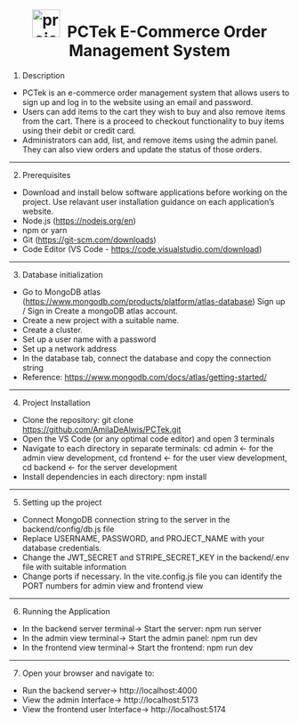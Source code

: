 <h1 align="center"><img src="https://github.com/AmilaDeAlwis/PCTek/assets/77795476/b17b17d5-d69f-490b-be3e-a07d8bfb97e3" alt="project logo" width="50" height="50">&nbsp PCTek E-Commerce Order Management System</h1>

1.	Description
-	PCTek is an e-commerce order management system that allows users to sign up and log in to the website using an email and password.
-	Users can add items to the cart they wish to buy and also remove items from the cart. There is a proceed to checkout functionality to buy items using their debit or credit card.
-	Administrators can add, list, and remove items using the admin panel. They can also view orders and update the status of those orders.
<hr>

2.	Prerequisites
-	Download and install below software applications before working on the project. Use relavant user installation guidance on each application’s website.
- Node.js (https://nodejs.org/en)
- npm or yarn
- Git (https://git-scm.com/downloads)
- Code Editor (VS Code - https://code.visualstudio.com/download)
<hr>

3. Database initialization
- Go to MongoDB atlas (https://www.mongodb.com/products/platform/atlas-database) Sign up / Sign in Create a mongoDB atlas account.
- Create a new project with a suitable name.
- Create a cluster.
- Set up a user name with a password
- Set up a network address
- In the database tab, connect the database and copy the connection string
- Reference: https://www.mongodb.com/docs/atlas/getting-started/
<hr>

4.	Project Installation
-	Clone the repository: git clone https://github.com/AmilaDeAlwis/PCTek.git
-	Open the VS Code (or any optimal code editor) and open 3 terminals
-	Navigate to each directory in separate terminals: cd admin <- for the admin view development, cd frontend <- for the user view development, cd backend <- for the server development
-	Install dependencies in each directory: npm install
<hr>

5. Setting up the project
-	Connect MongoDB connection string to the server in the backend/config/db.js file
-	Replace USERNAME, PASSWORD, and PROJECT_NAME with your database credentials.
-	Change the JWT_SECRET and STRIPE_SECRET_KEY in the backend/.env file with suitable information
-	Change ports if necessary. In the vite.config.js file you can identify the PORT numbers for admin view and frontend view
<hr>

6.	Running the Application
-	In the backend server terminal-> Start the server: npm run server
-	In the admin view terminal-> Start the admin panel: npm run dev
-	In the frontend view terminal-> Start the frontend: npm run dev
<hr>

7.	Open your browser and navigate to:
-	Run the backend server-> http://localhost:4000
-	View the admin Interface-> http://localhost:5173
-	View the frontend user Interface-> http://localhost:5174
